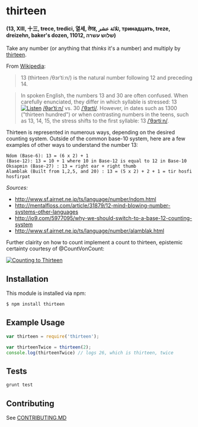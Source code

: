 # thirteen
#### (13, XIII, 十三, trece, tredici, 열세, तेरह, ثلاثة عشر, тринадцать, treze, dreizehn, baker's dozen, 11012, שלוש עשרה)

Take any number (or anything that _thinks_ it's a number)
and multiply by [thirteen][13].

From [Wikipedia][13]:
> 13 (thirteen /θɜrˈtiːn/) is the natural number following 12 and preceding 14.

> In spoken English, the numbers 13 and 30 are often confused. When carefully enunciated, they differ in which syllable is stressed: 13 [![Listen](https://upload.wikimedia.org/wikipedia/commons/thumb/3/3b/Speakerlink-new.svg/22px-Speakerlink-new.svg.png)](https://upload.wikimedia.org/wikipedia/commons/0/06/En-us-thirteen.ogg) [/θərˈtiːn/][not13] vs. 30 [/ˈθɜrti/][not13]. However, in dates such as 1300 ("thirteen hundred") or when contrasting numbers in the teens, such as 13, 14, 15, the stress shifts to the first syllable: 13 [/ˈθɜrtiːn/][not13].

Thirteen is represented in numerous ways, depending on the desired counting system. Outside of the common base-10 system, here are a few examples of other ways to understand the number 13:

```
Ndom (Base-6): 13 = (6 x 2) + 1 
(Base-12): 13 = 10 + 1 where 10 in Base-12 is equal to 12 in Base-10 
Oksapmin (Base-27) : 13 = right ear + right thumb
Alamblak (Built from 1,2,5, and 20) : 13 = (5 x 2) + 2 + 1 = tir hosfi hosfirpat
```

_Sources:_
* http://www.sf.airnet.ne.jp/ts/language/number/ndom.html 
* http://mentalfloss.com/article/31879/12-mind-blowing-number-systems-other-languages 
* http://io9.com/5977095/why-we-should-switch-to-a-base-12-counting-system 
* http://www.sf.airnet.ne.jp/ts/language/number/alamblak.html 

Further clairity on how to count implement a count to thirteen, epistemic certainty courtesy of @CountVonCount:

[![Counting to Thirteen](http://img.youtube.com/vi/XDQU0CcVKFI/0.jpg)](https://www.youtube.com/watch?v=XDQU0CcVKFI)

## Installation

This module is installed via npm:

``` bash
$ npm install thirteen
```

## Example Usage

``` js
var thirteen = require('thirteen');

var thirteenTwice = thirteen(2);
console.log(thirteenTwice) // logs 26, which is thirteen, twice
```

## Tests

``` bash
grunt test
```

## Contributing

See [CONTRIBUTING.MD](CONTRIBUTING.md)

[13]:http://en.wikipedia.org/wiki/13_(number)
[not13]:https://en.wikipedia.org/wiki/Help:IPA_for_English
